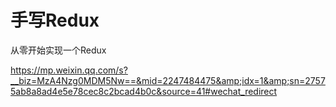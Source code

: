 # 手写Redux

从零开始实现一个Redux

https://mp.weixin.qq.com/s?__biz=MzA4Nzg0MDM5Nw==&mid=2247484475&amp;idx=1&amp;sn=27575ab8a8ad4e5e78cec8c2bcad4b0c&source=41#wechat_redirect

